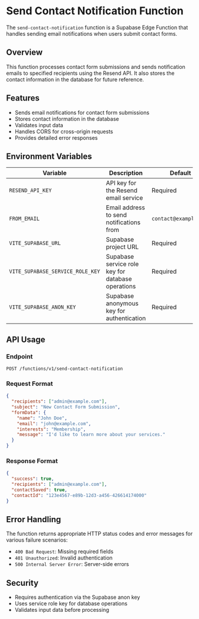 # Send Contact Notification Function

The `send-contact-notification` function is a Supabase Edge Function that handles sending email notifications when users submit contact forms.

## Overview

This function processes contact form submissions and sends notification emails to specified recipients using the Resend API. It also stores the contact information in the database for future reference.

## Features

- Sends email notifications for contact form submissions
- Stores contact information in the database
- Validates input data
- Handles CORS for cross-origin requests
- Provides detailed error responses

## Environment Variables

| Variable | Description | Default |
|----------|-------------|---------|
| `RESEND_API_KEY` | API key for the Resend email service | Required |
| `FROM_EMAIL` | Email address to send notifications from | `contact@example.com` |
| `VITE_SUPABASE_URL` | Supabase project URL | Required |
| `VITE_SUPABASE_SERVICE_ROLE_KEY` | Supabase service role key for database operations | Required |
| `VITE_SUPABASE_ANON_KEY` | Supabase anonymous key for authentication | Required |

## API Usage

### Endpoint

```
POST /functions/v1/send-contact-notification
```

### Request Format

```json
{
  "recipients": ["admin@example.com"],
  "subject": "New Contact Form Submission",
  "formData": {
    "name": "John Doe",
    "email": "john@example.com",
    "interests": "Membership",
    "message": "I'd like to learn more about your services."
  }
}
```

### Response Format

```json
{
  "success": true,
  "recipients": ["admin@example.com"],
  "contactSaved": true,
  "contactId": "123e4567-e89b-12d3-a456-426614174000"
}
```

## Error Handling

The function returns appropriate HTTP status codes and error messages for various failure scenarios:

- `400 Bad Request`: Missing required fields
- `401 Unauthorized`: Invalid authentication
- `500 Internal Server Error`: Server-side errors

## Security

- Requires authentication via the Supabase anon key
- Uses service role key for database operations
- Validates input data before processing